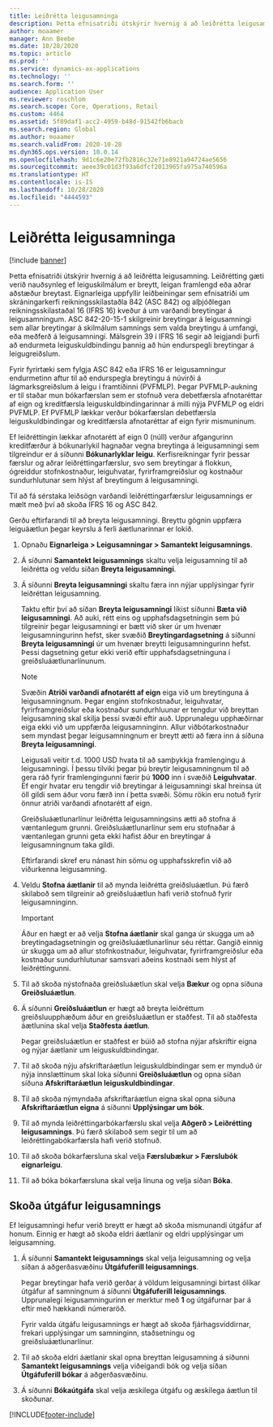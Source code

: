 ```yaml
---
title: Leiðrétta leigusamninga
description: Þetta efnisatriði útskýrir hvernig á að leiðrétta leigusamning. Leiðrétting gæti verið nauðsynleg ef leiguskilmálum er breytt, leigan framlengd eða aðrar aðstæður breytast.
author: moaamer
manager: Ann Beebe
ms.date: 10/28/2020
ms.topic: article
ms.prod: ''
ms.service: dynamics-ax-applications
ms.technology: ''
ms.search.form: ''
audience: Application User
ms.reviewer: roschlom
ms.search.scope: Core, Operations, Retail
ms.custom: 4464
ms.assetid: 5f89daf1-acc2-4959-b48d-91542fb6bacb
ms.search.region: Global
ms.author: moaamer
ms.search.validFrom: 2020-10-28
ms.dyn365.ops.version: 10.0.14
ms.openlocfilehash: 9d1c6e20e72fb2816c32e71e8921a94724ae5656
ms.sourcegitcommit: aeee39c01d3f93a6dfcf2013965fa975a740596a
ms.translationtype: HT
ms.contentlocale: is-IS
ms.lasthandoff: 10/28/2020
ms.locfileid: "4444593"
---
```

# <a name="adjust-leases"></a>Leiðrétta leigusamninga

[!include [banner](../includes/banner.md)]

Þetta efnisatriði útskýrir hvernig á að leiðrétta leigusamning. Leiðrétting gæti verið nauðsynleg ef leiguskilmálum er breytt, leigan framlengd eða aðrar aðstæður breytast. Eignarleiga uppfyllir leiðbeiningar sem efnisatriði um skráningarkerfi reikningsskilastaðla 842 (ASC 842) og alþjóðlegan reikningsskilastaðal 16 (IFRS 16) kveður á um varðandi breytingar á leigusamningum. ASC 842-20-15-1 skilgreinir breytingar á leigusamningi sem allar breytingar á skilmálum samnings sem valda breytingu á umfangi, eða meðferð á leigusamningi. Málsgrein 39 í IFRS 16 segir að leigjandi þurfi að endurmeta leiguskuldbindingu þannig að hún endurspegli breytingar á leigugreiðslum.

Fyrir fyrirtæki sem fylgja ASC 842 eða IFRS 16 er leigusamningur endurmetinn aftur til að endurspegla breytingu á núvirði á lágmarksgreiðslum á leigu í framtíðinni (PVFMLP). Þegar PVFMLP-aukning er til staðar mun bókarfærslan sem er stofnuð vera debetfærsla afnotaréttar af eign og kreditfærsla leiguskuldbindingarinnar á milli nýja PVFMLP og eldri PVFMLP. Ef PVFMLP lækkar verður bókarfærslan debetfærsla leiguskuldbindingar og kreditfærsla afnotaréttar af eign fyrir mismuninum.

Ef leiðréttingin lækkar afnotarétt af eign 0 (núll) verður afgangurinn kreditfærður á bókunarlykil hagnaðar vegna breytinga á leigusamningi sem tilgreindur er á síðunni **Bókunarlyklar leigu**. Kerfisreikningar fyrir þessar færslur og aðrar leiðréttingarfærslur, svo sem breytingar á flokkun, ógreiddur stofnkostnaður, leiguhvatar, fyrirframgreiðslur og kostnaður sundurhlutunar sem hlýst af breytingum á leigusamningi.

Til að fá sérstaka leiðsögn varðandi leiðréttingarfærslur leigusamnings er mælt með því að skoða IFRS 16 og ASC 842.

Gerðu eftirfarandi til að breyta leigusamningi. Breyttu gögnin uppfæra leiguáætlun þegar keyrslu á ferli áætlunarinnar er lokið.

1. Opnaðu **Eignarleiga \> Leigusamningar \> Samantekt leigusamnings**.
2. Á síðunni **Samantekt leigusamnings** skaltu velja leigusamning til að leiðrétta og veldu síðan **Breyta leigusamningi**.
3. Á síðunni **Breyta leigusamningi** skaltu færa inn nýjar upplýsingar fyrir leiðréttan leigusamning.

    Taktu eftir því að síðan **Breyta leigusamningi** líkist síðunni **Bæta við leigusamningi**. Að auki, rétt eins og upphafsdagsetningin sem þú tilgreinir þegar leigusamningi er bætt við sker úr um hvenær leigusamningurinn hefst, sker svæðið **Breytingardagsetning** á síðunni **Breyta leigusamningi** úr um hvenær breytti leigusamningurinn hefst. Þessi dagsetning getur ekki verið eftir upphafsdagsetninguna í greiðsluáætlunarlínunum.

    > [!NOTE]
    > Svæðin **Atriði varðandi afnotarétt af eign** eiga við um breytinguna á leigusamningnum. Þegar enginn stofnkostnaður, leiguhvatar, fyrirframgreiðslur eða kostnaður sundurhluunar er tengdur við breyttan leigusamning skal skilja þessi svæði eftir auð. Upprunalegu upphæðirnar eiga ekki við um uppfærða leigusamninginn. Allur viðbótarkostnaður sem myndast þegar leigusamningnum er breytt ætti að færa inn á síðuna **Breyta leigusamningi**.
    > 
    > Leigusali veitir t.d. 1000 USD hvata til að samþykkja framlengingu á leigusamningi. Í þessu tilviki þegar þú breytir leigusamningnum til að gera ráð fyrir framlengingunni færir þú **1000** inn í svæðið **Leiguhvatar**. Ef engir hvatar eru tengdir við breytingar á leigusamningi skal hreinsa út öll gildi sem áður voru færð inn í þetta svæði. Sömu rökin eru notuð fyrir önnur atriði varðandi afnotarétt af eign.

    Greiðsluáætlunarlínur leiðrétta leigusamningsins ætti að stofna á væntanlegum grunni. Greiðsluáætlunarlínur sem eru stofnaðar á væntanlegan grunni geta ekki hafist áður en breytingar á leigusamningnum taka gildi.

    Eftirfarandi skref eru nánast hin sömu og upphafsskrefin við að viðurkenna leigusamning.

4. Veldu **Stofna áætlanir** til að mynda leiðrétta greiðsluáætlun. Þú færð skilaboð sem tilgreinir að greiðsluáætlun hafi verið stofnuð fyrir leigusamninginn.

    > [!IMPORTANT]
    > Áður en hægt er að velja **Stofna áætlanir** skal ganga úr skugga um að breytingadagsetningin og greiðsluáætlunarlínur séu réttar. Gangið einnig úr skugga um að allur stofnkostnaður, leiguhvatar, fyrirframgreiðslur eða kostnaður sundurhlutunar samsvari aðeins kostnaði sem hlýst af leiðréttingunni.

5. Til að skoða nýstofnaða greiðsluáætlun skal velja **Bækur** og opna síðuna **Greiðsluáætlun**.
6. Á síðunni **Greiðsluáætlun** er hægt að breyta leiðréttum greiðsluupphæðum áður en greiðsluáætlun er staðfest. Til að staðfesta áætlunina skal velja **Staðfesta áætlun**.

    Þegar greiðsluáætlun er staðfest er búið að stofna nýjar afskriftir eigna og nýjar áætlanir um leiguskuldbindingar.

7. Til að skoða nýju afskriftaráætlun leiguskuldbindingar sem er mynduð úr nýja innslættinum skal loka síðunni **Greiðsluáætlun** og opna síðan síðuna **Afskriftaráætlun leiguskuldbindingar**.
8. Til að skoða nýmyndaða afskriftaráætlun eigna skal opna síðuna **Afskriftaráætlun eigna** á síðunni **Upplýsingar um bók**.
9. Til að mynda leiðréttingarbókarfærslu skal velja **Aðgerð \> Leiðrétting leigusamnings**. Þú færð skilaboð sem segir til um að leiðréttingabókarfærsla hafi verið stofnuð. 
10. Til að skoða bókarfærsluna skal velja **Færslubækur \> Færslubók eignarleigu**.
11. Til að bóka bókarfærsluna skal velja línuna og velja síðan **Bóka**.

## <a name="view-lease-versions"></a>Skoða útgáfur leigusamnings

Ef leigusamningi hefur verið breytt er hægt að skoða mismunandi útgáfur af honum. Einnig er hægt að skoða eldri áætlanir og eldri upplýsingar um leigusamning.

1. Á síðunni **Samantekt leigusamnings** skal velja leigusamning og velja síðan á aðgerðasvæðinu **Útgáfuferill leigusamnings**.

    Þegar breytingar hafa verið gerðar á völdum leigusamningi birtast ólíkar útgáfur af samningnum á síðunni **Útgáfuferill leigusamnings**. Upprunalegi leigusamningurinn er merktur með **1** og útgáfurnar þar á eftir með hækkandi númeraröð.

    Fyrir valda útgáfu leigusamnings er hægt að skoða fjárhagsvíddirnar, frekari upplýsingar um samninginn, staðsetningu og greiðsluáætlunarlínur.

2. Til að skoða eldri áætlanir skal opna breyttan leigusamning á síðunni **Samantekt leigusamnings** velja viðeigandi bók og velja síðan **Útgáfuferill bókar** á aðgerðasvæðinu.
3. Á síðunni **Bókaútgáfa** skal velja æskilega útgáfu og æskilega áætlun til skoðunar.


[!INCLUDE[footer-include](../../includes/footer-banner.md)]